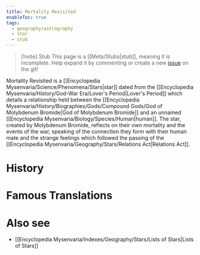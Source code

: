 ```yaml
---
title: Mortality Revisited
enableToc: true
tags:
  - geography/astrography
  - star
  - stub
---
```


> [!note] Stub
> This page is a [[Meta/Stubs|stub]], meaning it is incomplete. Help expand it by commenting or create a new [issue](https://github.com/RagtimeGal/quartz--encyclopedia-mysenvaria/issues/new/choose) on the git!

Mortality Revisited is a [[Encyclopedia Mysenvaria/Science/Phenomena/Stars|star]] dated from the [[Encyclopedia Mysenvaria/History/God-War Era/Lover's Period|Lover's Period]] which details a relationship held between the [[Encyclopedia Mysenvaria/History/Biographies/Gods/Compound Gods/God of Molybdenum Bromide|God of Molybdenum Bromide]] and an unnamed [[Encyclopedia Mysenvaria/Biology/Species/Human|human]]. The star, created by Molybdenum Bromide, reflects on their own mortality and the events of the war, speaking of the connection they form with their human mate and the strange feelings which followed the passing of the [[Encyclopedia Mysenvaria/Geography/Stars/Relations Act|Relations Act]].
# History

# Famous Translations

# Also see
- [[Encyclopedia Mysenvaria/Indexes/Geography/Stars/Lists of Stars|Lists of Stars]]
